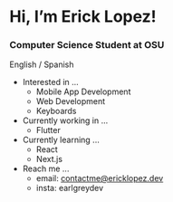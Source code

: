 # Hi, I’m Erick Lopez!
### Computer Science Student at OSU

English / Spanish

- Interested in ...
  - Mobile App Development
  - Web Development
  - Keyboards
- Currently working in ...
  - Flutter
- Currently learning ...
  - React
  - Next.js
- Reach me ...
  - email: contactme@ericklopez.dev
  - insta: earlgreydev


<!---
ericklopezdev/ericklopezdev is a ✨ special ✨ repository because its `README.md` (this file) appears on your GitHub profile.
You can click the Preview link to take a look at your changes.
--->
